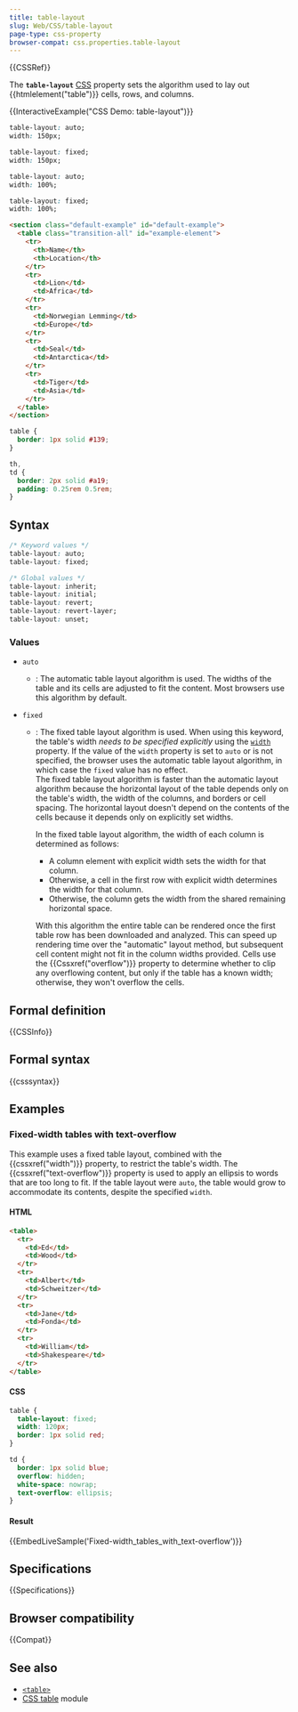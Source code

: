 ```yaml
---
title: table-layout
slug: Web/CSS/table-layout
page-type: css-property
browser-compat: css.properties.table-layout
---
```


{{CSSRef}}

The **`table-layout`** [CSS](/en-US/docs/Web/CSS) property sets the algorithm used to lay out {{htmlelement("table")}} cells, rows, and columns.

{{InteractiveExample("CSS Demo: table-layout")}}

```css interactive-example-choice
table-layout: auto;
width: 150px;
```

```css interactive-example-choice
table-layout: fixed;
width: 150px;
```

```css interactive-example-choice
table-layout: auto;
width: 100%;
```

```css interactive-example-choice
table-layout: fixed;
width: 100%;
```

```html interactive-example
<section class="default-example" id="default-example">
  <table class="transition-all" id="example-element">
    <tr>
      <th>Name</th>
      <th>Location</th>
    </tr>
    <tr>
      <td>Lion</td>
      <td>Africa</td>
    </tr>
    <tr>
      <td>Norwegian Lemming</td>
      <td>Europe</td>
    </tr>
    <tr>
      <td>Seal</td>
      <td>Antarctica</td>
    </tr>
    <tr>
      <td>Tiger</td>
      <td>Asia</td>
    </tr>
  </table>
</section>
```

```css interactive-example
table {
  border: 1px solid #139;
}

th,
td {
  border: 2px solid #a19;
  padding: 0.25rem 0.5rem;
}
```

## Syntax

```css
/* Keyword values */
table-layout: auto;
table-layout: fixed;

/* Global values */
table-layout: inherit;
table-layout: initial;
table-layout: revert;
table-layout: revert-layer;
table-layout: unset;
```

### Values

- `auto`

  - : The automatic table layout algorithm is used. The widths of the table and its cells are adjusted to fit the content. Most browsers use this algorithm by default.

- `fixed`

  - : The fixed table layout algorithm is used. When using this keyword, the table's width _needs to be specified explicitly_ using the [`width`](/en-US/docs/Web/CSS/width) property. If the value of the `width` property is set to `auto` or is not specified, the browser uses the automatic table layout algorithm, in which case the `fixed` value has no effect.\
    The fixed table layout algorithm is faster than the automatic layout algorithm because the horizontal layout of the table depends only on the table's width, the width of the columns, and borders or cell spacing. The horizontal layout doesn't depend on the contents of the cells because it depends only on explicitly set widths.

    In the fixed table layout algorithm, the width of each column is determined as follows:

    - A column element with explicit width sets the width for that column.
    - Otherwise, a cell in the first row with explicit width determines the width for that column.
    - Otherwise, the column gets the width from the shared remaining horizontal space.

    With this algorithm the entire table can be rendered once the first table row has been downloaded and analyzed. This can speed up rendering time over the "automatic" layout method, but subsequent cell content might not fit in the column widths provided. Cells use the {{Cssxref("overflow")}} property to determine whether to clip any overflowing content, but only if the table has a known width; otherwise, they won't overflow the cells.

## Formal definition

{{CSSInfo}}

## Formal syntax

{{csssyntax}}

## Examples

### Fixed-width tables with text-overflow

This example uses a fixed table layout, combined with the {{cssxref("width")}} property, to restrict the table's width. The {{cssxref("text-overflow")}} property is used to apply an ellipsis to words that are too long to fit. If the table layout were `auto`, the table would grow to accommodate its contents, despite the specified `width`.

#### HTML

```html
<table>
  <tr>
    <td>Ed</td>
    <td>Wood</td>
  </tr>
  <tr>
    <td>Albert</td>
    <td>Schweitzer</td>
  </tr>
  <tr>
    <td>Jane</td>
    <td>Fonda</td>
  </tr>
  <tr>
    <td>William</td>
    <td>Shakespeare</td>
  </tr>
</table>
```

#### CSS

```css
table {
  table-layout: fixed;
  width: 120px;
  border: 1px solid red;
}

td {
  border: 1px solid blue;
  overflow: hidden;
  white-space: nowrap;
  text-overflow: ellipsis;
}
```

#### Result

{{EmbedLiveSample('Fixed-width_tables_with_text-overflow')}}

## Specifications

{{Specifications}}

## Browser compatibility

{{Compat}}

## See also

- [`<table>`](/en-US/docs/Web/HTML/Reference/Element/table)
- [CSS table](/en-US/docs/Web/CSS/CSS_table) module
